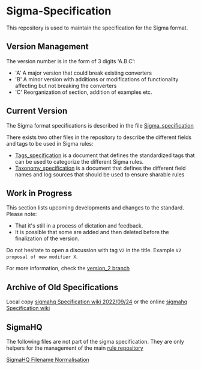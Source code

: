 # Sigma-Specification

This repository is used to maintain the specification for the Sigma format.

## Version Management

The version number is in the form of 3 digits 'A.B.C':

- 'A' A major version that could break existing converters
- 'B' A minor version with additions or modifications of functionality affecting but not breaking the converters
- 'C' Reorganization of section, addition of examples etc.

## Current Version

The Sigma format specifications is described in the file [Sigma_specification](Sigma_specification.md)  

There exists two other files in the repository to describe the different fields and tags to be used in Sigma rules:

- [Tags_specification](Tags_specification.md) is a document that defines the standardized tags that can be used to categorize the different Sigma rules.
- [Taxonomy_specification](Taxonomy_specification.md) is a document that defines the different field names and log sources that should be used to ensure sharable rules

## Work in Progress

This section lists upcoming developments and changes to the standard. Please note:

- That it's still in a process of dictation and feedback.  
- It is possible that some are added and then deleted before the finalization of the version.  

Do not hesitate to open a discussion with tag `V2` in the title. Example `V2 proposal of new modifier X`.  

For more information, check the [version_2 branch](https://github.com/SigmaHQ/sigma-specification/tree/version_2)

## Archive of Old Specifications

Local copy [sigmahq Specification wiki 2022/09/24](archives/wiki.md) or the online [sigmahq Specification wiki](https://github.com/SigmaHQ/sigma/wiki/Specification)

## SigmaHQ

The following files are not part of the sigma specification. They are only helpers for the management of the main [rule repository](https://github.com/SigmaHQ/sigma/tree/master/rules)

[SigmaHQ Filename Normalisation](sigmahq/Sigmahq_filename_rule.md)
